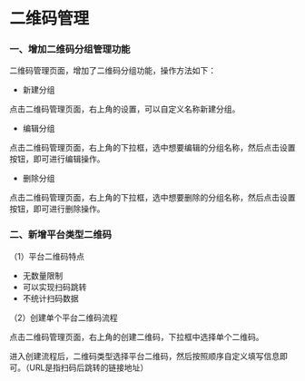 # 二维码管理

### 一、增加二维码分组管理功能

二维码管理页面，增加了二维码分组功能，操作方法如下：

* 新建分组

点击二维码管理页面，右上角的设置，可以自定义名称新建分组。

* 编辑分组

点击二维码管理页面，右上角的下拉框，选中想要编辑的分组名称，然后点击设置按钮，即可进行编辑操作。

* 删除分组

点击二维码管理页面，右上角的下拉框，选中想要删除的分组名称，然后点击设置按钮，即可进行删除操作。

### 二、新增平台类型二维码

（1）平台二维码特点

* 无数量限制
* 可以实现扫码跳转
* 不统计扫码数据

（2）创建单个平台二维码流程

点击二维码管理页面，右上角的创建二维码，下拉框中选择单个二维码。



进入创建流程后，二维码类型选择平台二维码，然后按照顺序自定义填写信息即可。（URL是指扫码后跳转的链接地址）








